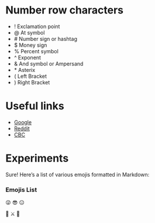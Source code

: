 # Number row characters
- ! Exclamation point
- @ At symbol
- \# Number sign or hashtag
- $ Money sign
- % Percent symbol
- ^ Exponent
- & And symbol or Ampersand
- \* Asterix
- ( Left Bracket
- ) Right Bracket

# Useful links
- [Google](https://www.google.com/)
- [Reddit](https://www.reddit.com/)
- [CBC](https://www.cbc.ca/)

# Experiments

Sure! Here’s a list of various emojis formatted in Markdown:

### Emojis List

:stuck_out_tongue_winking_eye: :sunglasses: :expressionless:

:vulcan_salute: :crossed_swords: :dragon_face:
